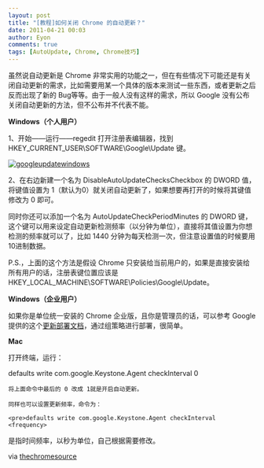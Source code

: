 ```yaml
---
layout: post
title: "[教程]如何关闭 Chrome 的自动更新？"
date: 2011-04-21 00:03
author: Eyon
comments: true
tags: [AutoUpdate, Chrome, Chrome技巧]
---
```

虽然说自动更新是 Chrome 非常实用的功能之一，但在有些情况下可能还是有关闭自动更新的需求，比如需要用某一个具体的版本来测试一些东西，或者更新之后反而出现了新的 Bug等等。由于一般人没有这样的需求，所以 Google 没有公布关闭自动更新的方法，但不公布并不代表不能。

**Windows（个人用户）**

1、开始——运行——regedit 打开注册表编辑器，找到 HKEY_CURRENT_USER\SOFTWARE\Google\Update 键。

<a href="http://img.chromi.org/2011/04/googleupdatewindows.png">![](http://img.chromi.org/2011/04/googleupdatewindows-550x137.png "googleupdatewindows")</a>

2、在右边新建一个名为 DisableAutoUpdateChecksCheckbox 的 DWORD 值，将键值设置为 1（默认为0）就关闭自动更新了，如果想要再打开的时候将其键值修改为 0 即可。

同时你还可以添加一个名为 AutoUpdateCheckPeriodMinutes 的 DWORD 键，这个键可以用来设定自动更新检测频率（以分钟为单位），直接将其值设置为你想检测的频率就可以了，比如 1440 分钟为每天检测一次，但注意设置值的时候要用10进制数据。

P.S.，上面的这个方法是假设 Chrome 只安装给当前用户的，如果是直接安装给所有用户的话，注册表键位置应该是 HKEY_LOCAL_MACHINE\SOFTWARE\Policies\Google\Update。

**Windows（企业用户）**

如果你是单位统一安装的 Chrome 企业版，且你是管理员的话，可以参考 Google 提供的这个[更新部署文档](http://www.google.com/support/installer/bin/answer.py?hl=en&answer=146164#Obtaining_the_Administrative_Tem)，通过组策略进行部署，很简单。

**Mac**

打开终端，运行：



defaults write com.google.Keystone.Agent checkInterval 0</pre>
    
    将上面命令中最后的 0 改成 1就是开启自动更新。
    
    同样也可以设置更新频率，命令为：
    
    <pre>defaults write com.google.Keystone.Agent checkInterval <frequency>


<frequency> 是指时间频率，以秒为单位，自己根据需要修改。

via [thechromesource](http://www.thechromesource.com/turning-off-auto-update-in-chrome/)




